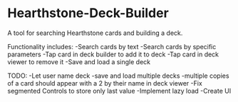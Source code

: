 # Hearthstone-Deck-Builder

A tool for searching Hearthstone cards and building a deck.


Functionality includes:
-Search cards by text
-Search cards by specific parameters
-Tap card in deck builder to add it to deck
-Tap card in deck viewer to remove it
-Save and load a single deck


TODO:
-Let user name deck
-save and load multiple decks
-multiple copies of a card should appear with a 2 by their name in deck viewer
-Fix segmented Controls to store only last value 
-Implement lazy load
-Create UI 
